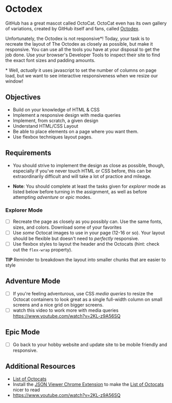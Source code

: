 # Octodex

GitHub has a great mascot called OctoCat. OctoCat even has its own gallery of variations, created by GitHub itself and fans, called [Octodex](https://octodex.github.com).

Unfortunately, the Octodex is not responsive\*! Today, your task is to recreate the layout of The Octodex as closely as possible, but make it responsive. You can use all the tools you have at your disposal to get the job done. Use your browser's Developer Tools to inspect their site to find the exact font sizes and padding amounts.

\* Well, _actually_ it uses javascript to set the number of columns on page load, but we want to see interactive responsiveness when we resize our window!

## Objectives

- Build on your knowledge of HTML & CSS
- Implement a responsive design with media queries
- Implement, from scratch, a given design
- Understand HTML/CSS Layout
- Be able to place elements on a page where you want them.
- Use flexbox techniques layout pages.

## Requirements

- You should strive to implement the design as close as possible, though, especially if you've never touch HTML or CSS before, this can be extraordinarily difficult and will take a lot of practice and mileage.

- **Note**: You should complete at least the tasks given for _explorer_ mode as listed below before turning in the assignment, as well as before attempting _adventure_ or _epic_ modes.

### Explorer Mode

- [ ] Recreate the page as closely as you possibly can. Use the same fonts, sizes, and colors. Download some of your favorites
- [ ] Use _some_ Octocat images to use in your page (12-16 or so). Your layout should be flexible but doesn't need to _perfectly_ responsive.
- [ ] Use flexbox styles to layout the header and the Octocats (hint: check out the `flex-wrap` property).

**TIP** Reminder to breakdown the layout into smaller chunks that are easier to style

## Adventure Mode

- [ ] If you're feeling adventurous, use CSS _media queries_ to resize the Octocat containers to look great as a single full-width column on small screens and a nice grid on bigger screens.
- [ ] watch this video to work more with media queries https://www.youtube.com/watch?v=2KL-z9A56SQ

## Epic Mode

- [ ] Go back to your hobby website and update site to be mobile friendly and responsive.

## Additional Resources

- [List of Octocats](https://sdg-octodex.herokuapp.com/)
- Install the [JSON Viewer Chrome Extension](https://chrome.google.com/webstore/detail/json-viewer/gbmdgpbipfallnflgajpaliibnhdgobh) to make the [List of Octocats](https://sdg-octodex.herokuapp.com) nicer to read
- https://www.youtube.com/watch?v=2KL-z9A56SQ

